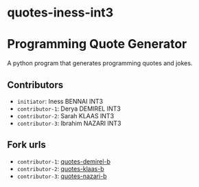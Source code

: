 # quotes-iness-int3
# Programming Quote Generator

A python program that generates programming quotes and jokes.

## Contributors
- `initiator`: Iness BENNAI INT3
- `contributor-1`: Derya DEMIREL INT3
- `contributor-2`: Sarah KLAAS INT3
- `contributor-3`: Ibrahim NAZARI INT3

## Fork urls
- `contributor-1`: [quotes-demirel-b](url-1)
- `contributor-2`: [quotes-klaas-b](url-2)
- `contributor-3`: [quotes-nazari-b](url-3)
